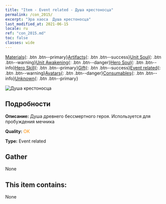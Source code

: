 ```yaml
---
title: "Item - Event related - Душа крестоносца"
permalink: /con_2015/
excerpt: "Эра хаоса  Душа крестоносца"
last_modified_at: 2021-06-15
locale: ru
ref: "con_2015.md"
toc: false
classes: wide
---
```

 [Materials](/ItemsRU/){: .btn .btn--primary}[Artifacts](/ItemsRU/Artifacts/){: .btn .btn--success}[Unit Soul](/ItemsRU/UnitSoul/){: .btn .btn--warning}[Unit Awakening](/ItemsRU/UnitAwakening/){: .btn .btn--danger}[Hero Soul](/ItemsRU/HeroSoul/){: .btn .btn--info}[Hero Skill](/ItemsRU/HeroSkill/){: .btn .btn--primary}[Gift](/ItemsRU/Gift/){: .btn .btn--success}[Event related](/ItemsRU/Events/){: .btn .btn--warning}[Avatars](/ItemsRU/Avatars/){: .btn .btn--danger}[Consumables](/ItemsRU/Consumables/){: .btn .btn--info}[Unknown](/ItemsRU/Unknown/){: .btn .btn--primary}

 ![Душа крестоносца](/images/t/juexing_104.png)

## Подробности
 **Описание:** Душа древнего бессмертного героя. Используется для пробуждения мечника

 **Quality:** <span style="color: #FF8C00">OK</span>

 **Type:** Event related

## Gather

  None

## This item contains:

  None

